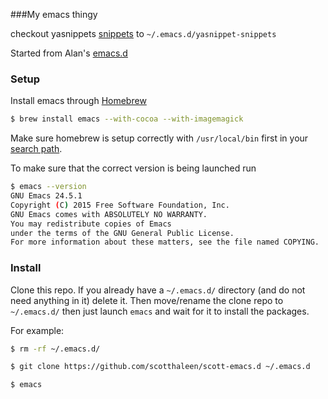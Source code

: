 ###My emacs thingy


checkout yasnippets [snippets](https://github.com/AndreaCrotti/yasnippet-snippets/tree/master) 
to `~/.emacs.d/yasnippet-snippets`


Started from Alan's [emacs.d](https://github.com/alandipert/alan-emacs.d)



### Setup

Install emacs through [Homebrew](http://brew.sh)

```sh
$ brew install emacs --with-cocoa --with-imagemagick
```

Make sure homebrew is setup correctly with `/usr/local/bin` first in your [search path](http://stackoverflow.com/questions/10343834/homebrew-wants-me-to-amend-my-path-no-clue-how).


To make sure that the correct version is being launched run 

```sh
$ emacs --version
GNU Emacs 24.5.1
Copyright (C) 2015 Free Software Foundation, Inc.
GNU Emacs comes with ABSOLUTELY NO WARRANTY.
You may redistribute copies of Emacs
under the terms of the GNU General Public License.
For more information about these matters, see the file named COPYING.
```

### Install

Clone this repo. If you already have a `~/.emacs.d/` directory (and do not need anything in it) delete it.  Then move/rename the clone repo to `~/.emacs.d/` then just launch `emacs` and wait for it to install the packages.

For example:

```sh
$ rm -rf ~/.emacs.d/

$ git clone https://github.com/scotthaleen/scott-emacs.d ~/.emacs.d 

$ emacs 
```



